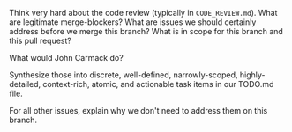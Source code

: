 Think very hard about the code review (typically in `CODE_REVIEW.md`). What are legitimate merge-blockers? What are issues we should certainly address before we merge this branch? What is in scope for this branch and this pull request?

What would John Carmack do?

Synthesize those into discrete, well-defined, narrowly-scoped, highly-detailed, context-rich, atomic, and actionable task items in our TODO.md file.

For all other issues, explain why we don't need to address them on this branch.
